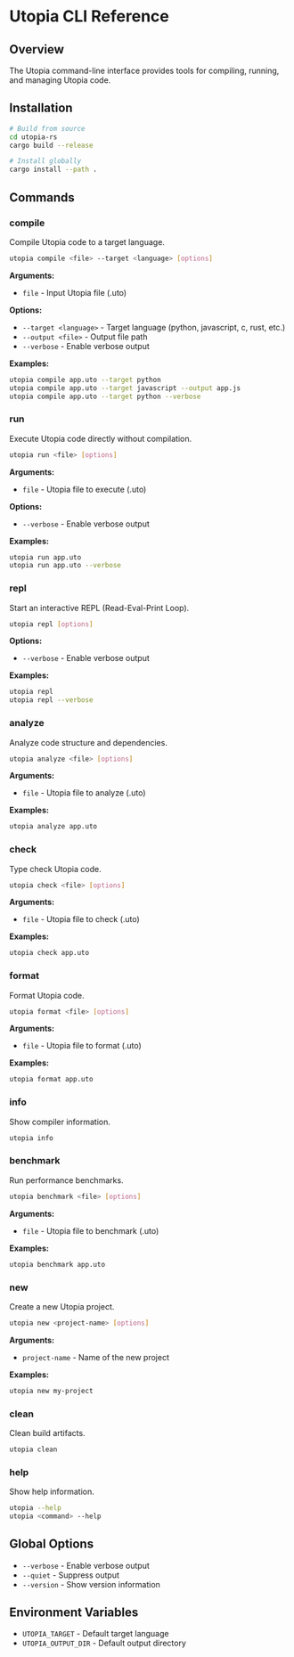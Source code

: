# Utopia CLI Reference

## Overview

The Utopia command-line interface provides tools for compiling, running, and managing Utopia code.

## Installation

```bash
# Build from source
cd utopia-rs
cargo build --release

# Install globally
cargo install --path .
```

## Commands

### compile

Compile Utopia code to a target language.

```bash
utopia compile <file> --target <language> [options]
```

**Arguments:**
- `file` - Input Utopia file (.uto)

**Options:**
- `--target <language>` - Target language (python, javascript, c, rust, etc.)
- `--output <file>` - Output file path
- `--verbose` - Enable verbose output

**Examples:**
```bash
utopia compile app.uto --target python
utopia compile app.uto --target javascript --output app.js
utopia compile app.uto --target python --verbose
```

### run

Execute Utopia code directly without compilation.

```bash
utopia run <file> [options]
```

**Arguments:**
- `file` - Utopia file to execute (.uto)

**Options:**
- `--verbose` - Enable verbose output

**Examples:**
```bash
utopia run app.uto
utopia run app.uto --verbose
```

### repl

Start an interactive REPL (Read-Eval-Print Loop).

```bash
utopia repl [options]
```

**Options:**
- `--verbose` - Enable verbose output

**Examples:**
```bash
utopia repl
utopia repl --verbose
```

### analyze

Analyze code structure and dependencies.

```bash
utopia analyze <file> [options]
```

**Arguments:**
- `file` - Utopia file to analyze (.uto)

**Examples:**
```bash
utopia analyze app.uto
```

### check

Type check Utopia code.

```bash
utopia check <file> [options]
```

**Arguments:**
- `file` - Utopia file to check (.uto)

**Examples:**
```bash
utopia check app.uto
```

### format

Format Utopia code.

```bash
utopia format <file> [options]
```

**Arguments:**
- `file` - Utopia file to format (.uto)

**Examples:**
```bash
utopia format app.uto
```

### info

Show compiler information.

```bash
utopia info
```

### benchmark

Run performance benchmarks.

```bash
utopia benchmark <file> [options]
```

**Arguments:**
- `file` - Utopia file to benchmark (.uto)

**Examples:**
```bash
utopia benchmark app.uto
```

### new

Create a new Utopia project.

```bash
utopia new <project-name> [options]
```

**Arguments:**
- `project-name` - Name of the new project

**Examples:**
```bash
utopia new my-project
```

### clean

Clean build artifacts.

```bash
utopia clean
```

### help

Show help information.

```bash
utopia --help
utopia <command> --help
```

## Global Options

- `--verbose` - Enable verbose output
- `--quiet` - Suppress output
- `--version` - Show version information

## Environment Variables

- `UTOPIA_TARGET` - Default target language
- `UTOPIA_OUTPUT_DIR` - Default output directory 